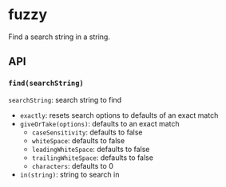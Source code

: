 # fuzzy
Find a search string in a string.


## API

### `find(searchString)`

`searchString`: search string to find
* `exactly`: resets search options to defaults of an exact match
* `giveOrTake(options)`: defaults to an exact match
    * `caseSensitivity`: defaults to false
    * `whiteSpace`: defaults to false
    * `leadingWhiteSpace`: defaults to false
    * `trailingWhiteSpace`: defaults to false
    * `characters`: defaults to 0
* `in(string)`: string to search in